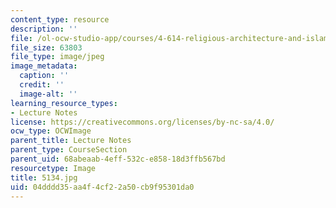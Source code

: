 ```yaml
---
content_type: resource
description: ''
file: /ol-ocw-studio-app/courses/4-614-religious-architecture-and-islamic-cultures-fall-2002/04dddd35aa4f4cf22a50cb9f95301da0_5134.jpg
file_size: 63803
file_type: image/jpeg
image_metadata:
  caption: ''
  credit: ''
  image-alt: ''
learning_resource_types:
- Lecture Notes
license: https://creativecommons.org/licenses/by-nc-sa/4.0/
ocw_type: OCWImage
parent_title: Lecture Notes
parent_type: CourseSection
parent_uid: 68abeaab-4eff-532c-e858-18d3ffb567bd
resourcetype: Image
title: 5134.jpg
uid: 04dddd35-aa4f-4cf2-2a50-cb9f95301da0
---
```

